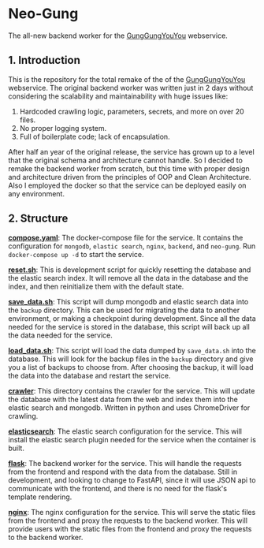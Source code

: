 # Neo-Gung
The all-new backend worker for the [GungGungYouYou](https://gung.joseon.space) webservice.

## 1. Introduction
This is the repository for the total remake of the of the [GungGungYouYou](https://gung.joseon.space) webservice.
The original backend worker was written just in 2 days without considering the scalability and maintainability with huge issues like:
1. Hardcoded crawling logic, parameters, secrets, and more on over 20 files.
2. No proper logging system.
3. Full of boilerplate code; lack of encapsulation.

After half an year of the original release, the service has grown up to a level that the original schema and architecture cannot handle. 
So I decided to remake the backend worker from scratch, but this time with proper design and architecture driven from the principles of OOP and Clean Architecture.
Also I employed the docker so that the service can be deployed easily on any environment.

## 2. Structure
**[compose.yaml](compose.yaml)**:
The docker-compose file for the service. It contains the configuration for `mongodb`, `elastic search`, `nginx`, `backend`, and `neo-gung`.
Run `docker-compose up -d` to start the service.

**[reset.sh](reset.sh)**:
This is development script for quickly resetting the database and the elastic search index.
It will remove all the data in the database and the index, and then reinitialize them with the default state.

**[save_data.sh](save_data.sh)**:
This script will dump mongodb and elastic search data into the `backup` directory.
This can be used for migrating the data to another environment, or making a checkpoint during development.
Since all the data needed for the service is stored in the database, this script will back up all the data needed for the service.

**[load_data.sh](load_data.sh)**:
This script will load the data dumped by `save_data.sh` into the database.
This will look for the backup files in the `backup` directory and give you a list of backups to choose from.
After choosing the backup, it will load the data into the database and restart the service.

**[crawler](back-end)**:
This directory contains the crawler for the service.
This will update the database with the latest data from the web and index them into the elastic search and mongodb.
Written in python and uses ChromeDriver for crawling.

**[elasticsearch](elasticsearch)**:
The elastic search configuration for the service. This will install the elastic search plugin needed for the service when the container is built.

**[flask](flask)**:
The backend worker for the service. This will handle the requests from the frontend and respond with the data from the database.
Still in development, and looking to change to FastAPI, since it will use JSON api to communicate with the frontend, and there is no need for the flask's template rendering.

**[nginx](nginx)**:
The nginx configuration for the service. This will serve the static files from the frontend and proxy the requests to the backend worker.
This will provide users with the static files from the frontend and proxy the requests to the backend worker.
